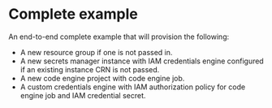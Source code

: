 # Complete example

An end-to-end complete example that will provision the following:
- A new resource group if one is not passed in.
- A new secrets manager instance with IAM credentials engine configured if an existing instance CRN is not passed.
- A new code engine project with code engine job.
- A custom credentials engine with IAM authorization policy for code engine job and IAM credential secret.
